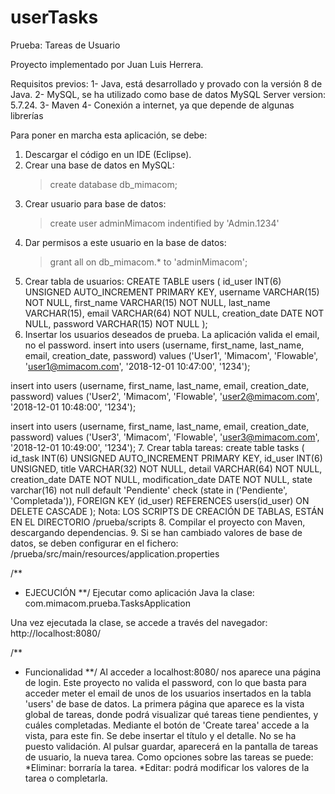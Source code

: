 # userTasks
Prueba: Tareas de Usuario

Proyecto implementado por Juan Luis Herrera.

Requisitos previos:
1-  Java, está desarrollado y provado con la versión 8 de Java.
2-  MySQL, se ha utilizado como base de datos MySQL Server version: 5.7.24.
3-  Maven
4-  Conexión a internet, ya que depende de algunas librerías

Para poner en marcha esta aplicación, se debe:
1. Descargar el código en un IDE (Eclipse).
2. Crear una base de datos en MySQL:
    > create database db_mimacom;
3. Crear usuario para base de datos:
    > create user adminMimacom indentified by 'Admin.1234'
4. Dar permisos a este usuario en la base de datos:
    > grant all on db_mimacom.* to 'adminMimacom';
5. Crear tabla de usuarios:
CREATE TABLE users (
	id_user INT(6) UNSIGNED AUTO_INCREMENT PRIMARY KEY,
	username VARCHAR(15) NOT NULL,
	first_name VARCHAR(15) NOT NULL,
	last_name VARCHAR(15),
	email VARCHAR(64) NOT NULL,
	creation_date DATE NOT NULL,
	password VARCHAR(15) NOT NULL
);
6. Insertar los usuarios deseados de prueba. La aplicación valida el email, no el password.
insert into users (username, first_name, last_name, email, creation_date, password)
values ('User1', 'Mimacom', 'Flowable', 'user1@mimacom.com', '2018-12-01 10:47:00', '1234');

insert into users (username, first_name, last_name, email, creation_date, password)
values ('User2', 'Mimacom', 'Flowable', 'user2@mimacom.com', '2018-12-01 10:48:00', '1234');

insert into users (username, first_name, last_name, email, creation_date, password)
values ('User3', 'Mimacom', 'Flowable', 'user3@mimacom.com', '2018-12-01 10:49:00', '1234');
7. Crear tabla tareas:
create table tasks (
	id_task INT(6) UNSIGNED AUTO_INCREMENT PRIMARY KEY,
	id_user INT(6) UNSIGNED,
	title VARCHAR(32) NOT NULL,
	detail VARCHAR(64) NOT NULL,
	creation_date DATE NOT NULL,
	modification_date DATE NOT NULL,
	state varchar(16) not null default 'Pendiente' check (state in ('Pendiente', 'Completada')),
    FOREIGN KEY (id_user) REFERENCES users(id_user) ON DELETE CASCADE
);
Nota: LOS SCRIPTS DE CREACIÓN DE TABLAS, ESTÁN EN EL DIRECTORIO /prueba/scripts
8. Compilar el proyecto con Maven, descargando dependencias.
9. Si se han cambiado valores de base de datos, se deben configurar en el fichero:
/prueba/src/main/resources/application.properties

/**
* EJECUCIÓN
**/
Ejecutar como aplicación Java la clase:
com.mimacom.prueba.TasksApplication

Una vez ejecutada la clase, se accede a través del navegador: http://localhost:8080/


/**
* Funcionalidad
**/
Al acceder a localhost:8080/ nos aparece una página de login. Este proyecto no valida el password, con lo que basta para acceder meter el email de unos de los usuarios insertados en la tabla 'users' de base de datos.
La primera página que aparece es la vista global de tareas, donde podrá visualizar qué tareas tiene pendientes, y cuáles completadas.
Mediante el botón de 'Create tarea' accede a la vista, para este fin. Se debe insertar el título y el detalle. No se ha puesto validación. Al pulsar guardar, aparecerá en la pantalla de tareas de usuario, la nueva tarea.
Como opciones sobre las tareas se puede:
*Eliminar: borraría la tarea.
*Editar: podrá modificar los valores de la tarea o completarla.

